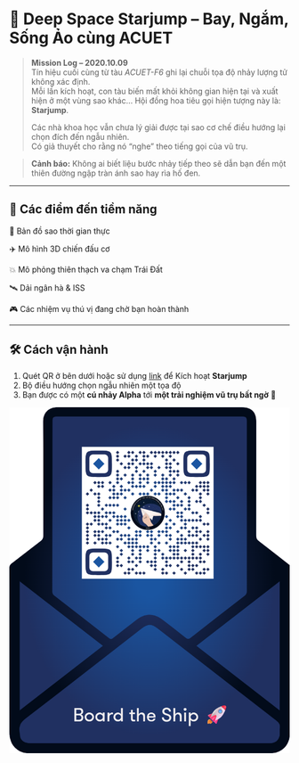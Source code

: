 # 🚀 Deep Space Starjump – Bay, Ngắm, Sống Ảo cùng ACUET

> **Mission Log – 2020.10.09**  
> Tín hiệu cuối cùng từ tàu *ACUET-F6* ghi lại chuỗi tọa độ nhảy lượng tử không xác định.  
> Mỗi lần kích hoạt, con tàu biến mất khỏi không gian hiện tại và xuất hiện ở một vùng sao khác… 
> Hội đồng hoa tiêu gọi hiện tượng này là: **Starjump**.  
> 
> Các nhà khoa học vẫn chưa lý giải được tại sao cơ chế điều hướng lại chọn đích đến ngẫu nhiên.  
> Có giả thuyết cho rằng nó “nghe” theo tiếng gọi của vũ trụ.  

> **Cảnh báo:** Không ai biết liệu bước nhảy tiếp theo sẽ dẫn bạn đến một thiên đường ngập tràn ánh sao hay rìa hố đen.

---

## 🌌 Các điểm đến tiềm năng
💫 Bản đồ sao thời gian thực

✈️ Mô hình 3D chiến đấu cơ

💥 Mô phỏng thiên thạch va chạm Trái Đất

🛰  Dải ngân hà & ISS

🎮 Các nhiệm vụ thú vị đang chờ bạn hoàn thành

---

## 🛠 Cách vận hành
1. Quét QR ở bên dưới hoặc sử dụng [link](https://duongkhoinguyen282.github.io/ACUET-Deep-Space-Starjump/) để Kích hoạt **Starjump**
2. Bộ điều hướng chọn ngẫu nhiên một tọa độ
3. Bạn được có một **cú nhảy Alpha** tới **một trải nghiệm vũ trụ bất ngờ** 🎁

![ACUET Deep Space Starjump QR Code](DSS-qr-code.png)

